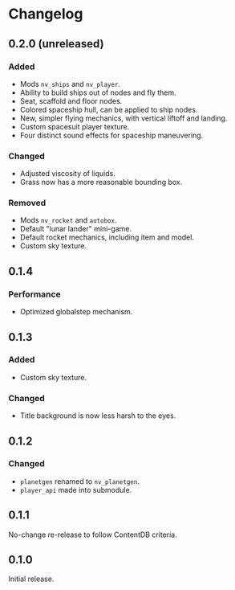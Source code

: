 # Changelog
## 0.2.0 (unreleased)
### Added
 - Mods `nv_ships` and `nv_player`.
 - Ability to build ships out of nodes and fly them.
 - Seat, scaffold and floor nodes.
 - Colored spaceship hull, can be applied to ship nodes.
 - New, simpler flying mechanics, with vertical liftoff and landing.
 - Custom spacesuit player texture.
 - Four distinct sound effects for spaceship maneuvering.

### Changed
 - Adjusted viscosity of liquids.
 - Grass now has a more reasonable bounding box.

### Removed
 - Mods `nv_rocket` and `autobox`.
 - Default "lunar lander" mini-game.
 - Default rocket mechanics, including item and model.
 - Custom sky texture.

## 0.1.4
### Performance
 - Optimized globalstep mechanism.

## 0.1.3
### Added
 - Custom sky texture.

### Changed
 - Title background is now less harsh to the eyes.

## 0.1.2
### Changed
 - `planetgen` renamed to `nv_planetgen`.
 - `player_api` made into submodule.

## 0.1.1
No-change re-release to follow ContentDB criteria.

## 0.1.0
Initial release.
